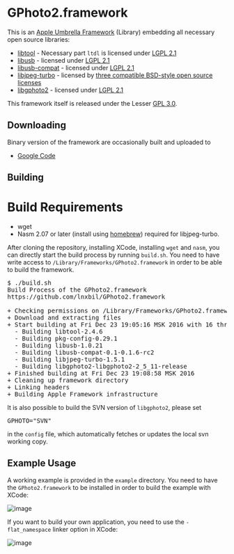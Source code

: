 # GPhoto2.framework

This is an [Apple Umbrella Framework](http://support.apple.com/kb/TA25631?viewlocale=en_US) (Library) embedding all necessary open source libraries:

* [libtool](http://www.gnu.org/software/libtool/) - Necessary part `ltdl` is licensed under [LGPL 2.1](http://www.gnu.org/licenses/old-licenses/lgpl-2.1.html)
* [libusb](https://github.com/libusb/libusb) - licensed under [LGPL 2.1](http://www.gnu.org/licenses/old-licenses/lgpl-2.1.html)
* [libusb-compat](https://github.com/libusb/libusb-compat-0.1) - licensed under [LGPL 2.1](http://www.gnu.org/licenses/old-licenses/lgpl-2.1.html)
* [libjpeg-turbo](https://github.com/libjpeg-turbo/libjpeg-turbo) - licensed by [three compatible BSD-style open source licenses](https://github.com/libjpeg-turbo/libjpeg-turbo/blob/master/LICENSE.md)
* [libgphoto2](https://github.com/gphoto/libgphoto2) - licensed under [LGPL 2.1](http://www.gnu.org/licenses/old-licenses/lgpl-2.1.html)

This framework itself is released under the Lesser [GPL 3.0](http://www.gnu.org/copyleft/).


## Downloading
Binary version of the framework are occasionally built and uploaded to

* [Google Code](http://code.google.com/p/gphoto2-framework/downloads/list)


## Building
# Build Requirements
* wget
* Nasm 2.07 or later (install using [homebrew](http://brew.sh)) required for libjpeg-turbo.

After cloning the repository, installing XCode, installing `wget` and `nasm`, you can directly start the build process by running `build.sh`. You need to have write access to `/Library/Frameworks/GPhoto2.framework` in order to be able to build the framework.


<pre>
$ ./build.sh
Build Process of the GPhoto2.framework
https://github.com/lnxbil/GPhoto2.framework

+ Checking permissions on /Library/Frameworks/GPhoto2.framework
+ Download and extracting files
+ Start building at Fri Dec 23 19:05:16 MSK 2016 with 16 threads
  - Building libtool-2.4.6
  - Building pkg-config-0.29.1
  - Building libusb-1.0.21
  - Building libusb-compat-0.1-0.1.6-rc2
  - Building libjpeg-turbo-1.5.1
  - Building libgphoto2-libgphoto2-2_5_11-release
+ Finished building at Fri Dec 23 19:08:58 MSK 2016
+ Cleaning up framework directory
+ Linking headers
+ Building Apple Framework infrastructure
</pre>

It is also possible to build the SVN version of `libgphoto2`, please set
<pre>
GPHOTO="SVN"
</pre>
in the `config` file, which automatically fetches or updates the local svn working copy.

## Example Usage
A working example is provided in the `example` directory. You need to have the `GPhoto2.framework` to be installed in order to build the example with XCode:

![image](https://github.com/lnxbil/GPhoto2.framework/raw/master/example/doc/app.png)

If you want to build your own application, you need to use the `-flat_namespace` linker option in XCode:

![image](https://github.com/lnxbil/GPhoto2.framework/raw/master/example/doc/flat_namespace.png)
